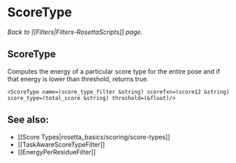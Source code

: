 # ScoreType
*Back to [[Filters|Filters-RosettaScripts]] page.*
## ScoreType

Computes the energy of a particular score type for the entire pose and if that energy is lower than threshold, returns true.

```
<ScoreType name=(score_type_filter &string) scorefxn=(score12 &string) score_type=(total_score &string) threshold=(&float)/>
```

## See also:

* [[Score Types|rosetta_basics/scoring/score-types]]
* [[TaskAwareScoreTypeFilter]]
* [[EnergyPerResidueFilter]]

